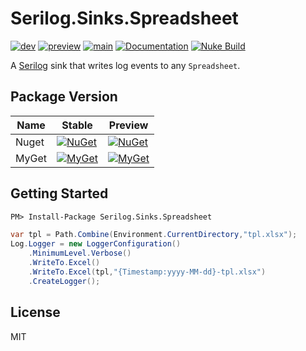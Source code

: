 # Serilog.Sinks.Spreadsheet

[![dev](https://github.com/seayxu/serilog-sinks-spreadsheet/actions/workflows/build.yml/badge.svg?branch=dev)](https://github.com/seayxu/serilog-sinks-spreadsheet/actions/workflows/build.yml)
[![preview](https://github.com/seayxu/serilog-sinks-spreadsheet/actions/workflows/deploy.yml/badge.svg?branch=preview)](https://github.com/seayxu/serilog-sinks-spreadsheet/actions/workflows/deploy.yml)
[![main](https://github.com/seayxu/serilog-sinks-spreadsheet/actions/workflows/deploy.yml/badge.svg?branch=main)](https://github.com/seayxu/serilog-sinks-spreadsheet/actions/workflows/deploy.yml)
[![Documentation](https://img.shields.io/badge/docs-wiki-blueviolet.svg)](https://github.com/serilog/serilog/wiki)
[![Nuke Build](https://img.shields.io/badge/nuke-build-yellow.svg)](https://github.com/nuke-build/nuke)

A [Serilog](https://github.com/serilog/serilog) sink that writes log events to any `Spreadsheet`.

## Package Version

| Name | Stable | Preview |
|---|---|---|
| Nuget | [![NuGet](https://img.shields.io/nuget/v/Serilog.Sinks.Spreadsheet?style=flat-square)](https://www.nuget.org/packages/Serilog.Sinks.Spreadsheet) | [![NuGet](https://img.shields.io/nuget/vpre/Serilog.Sinks.Spreadsheet?style=flat-square)](https://www.nuget.org/packages/Serilog.Sinks.Spreadsheet) |
| MyGet | [![MyGet](https://img.shields.io/myget/godsharp/v/Serilog.Sinks.Spreadsheet?style=flat-square&label=myget)](https://www.myget.org/feed/godsharp/package/nuget/Serilog.Sinks.Spreadsheet) | [![MyGet](https://img.shields.io/myget/godsharp/vpre/Serilog.Sinks.Spreadsheet?style=flat-square&label=myget)](https://www.myget.org/feed/godsharp/package/nuget/Serilog.Sinks.Spreadsheet) |

## Getting Started

  ```ps
  PM> Install-Package Serilog.Sinks.Spreadsheet
  ```

  ```csharp
  var tpl = Path.Combine(Environment.CurrentDirectory,"tpl.xlsx");
  Log.Logger = new LoggerConfiguration()
      .MinimumLevel.Verbose()
      .WriteTo.Excel()
      .WriteTo.Excel(tpl,"{Timestamp:yyyy-MM-dd}-tpl.xlsx")
      .CreateLogger();
  ```

## License

  MIT